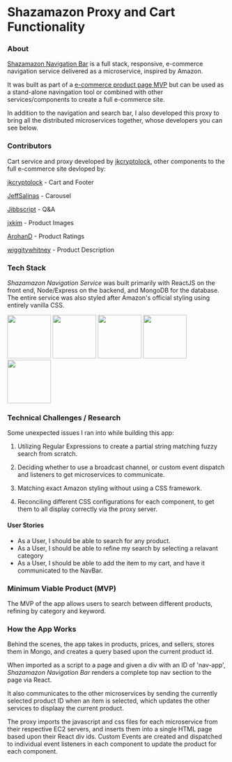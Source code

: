 # Shazamazon Proxy and Cart Functionality

### About

<a href="https://github.com/shazamazon/module-nav-search-bar">Shazamazon Navigation Bar</a> is a full stack, responsive, e-commerce navigation service delivered as a microservice, inspired by Amazon.

It was built as part of a <a href="https://github.com/shazamazon">e-commerce product page MVP</a> but can be used as a stand-alone navingation tool or combined with other services/components to create a full e-commerce site.

In addition to the navigation and search bar, I also developed this proxy to bring all the distributed microservices together, whose developers you can see below.

### Contributors

Cart service and proxy developed by <a href="https://github.com/jkcryptolock">jkcryptolock</a>, other components to the full e-commerce site devloped by:

<a href="https://github.com/jkcryptolock">jkcryptolock</a> - Cart and Footer

<a href='https://github.com/JeffSalinas'>JeffSalinas</a> - Carousel

<a href='https://github.com/Jibbscript'>Jibbscript</a> - Q&A

<a href='https://github.com/jxkim'>jxkim</a> - Product Images

<a href='https://github.com/ArohanD'>ArohanD</a> - Product Ratings

<a href='https://github.com/wiggitywhitney'>wiggitywhitney</a> - Product Description

### Tech Stack

_Shazamazon Navigation Service_ was built primarily with ReactJS on the front end, Node/Express on the backend, and MongoDB for the database. The entire service was also styled after Amazon's official styling using entirely vanilla CSS.

<img src="https://lh3.googleusercontent.com/ZIHOUCCxFaB7NirPhEX4K8cyTPIMvxvdJxpuhjb_qJ_dk-z7qEgD8riaR0ODXzXQZYn23zHpFiwGzxTDT88FTLeUMoPqlIjyLKoL1am8MH5pCoJExjL8SUC8uaeeiAjvQB0_vym6" width="100"/>
<img src="https://lh5.googleusercontent.com/_RcI-sgNRX5J0olXzRycjQN3tysoTXbH8kXRfE0AtBY8KkDrINApsrfZGAkczZYGwKTPZlYdJXQyKmWO4zFzvON9Op6Ovcu0GQxwabxWfGJH__oRB6YCC-qD_3b2yj_efkprD8UP" width="100" />
<img src="https://lh5.googleusercontent.com/rdAoVdYKOCnmtev6t7DJrEY7mG4iYsRPqeTH0Z-OrlsVmiea3q5SMtOGNSa7HzJcyxcIcelTacG5gPNgyBoIviiNcLbohQAicvpldcfM32Klb_ewouDRd67OtYhUAU1CEZB4rBqB" width="100" />
<img src="https://lh6.googleusercontent.com/tKlT8lGB2bTDqSilr_a2y8vaO-QBUdcUIYASnslf-RAKTxUEiEBq-_gTVBP0irIP1ZWNuSvp1fouOJrQBXUr0joVmBZzNyOec4jBpOyVogPZMOYhPH6YQwYOiLdZnfuaDnFel9rn" width="100" />
<img src="https://cloud.mongodb.com/static/images/mdb_logo.svg" width='100'/>

### Technical Challenges / Research

Some unexpected issues I ran into while building this app:

1. Utilizing Regular Expressions to create a partial string matching fuzzy search from scratch.

2. Deciding whether to use a broadcast channel, or custom event dispatch and listeners to get microservices to communicate.

3. Matching exact Amazon styling without using a CSS framework.

4. Reconciling different CSS configurations for each component, to get them to all display correctly via the proxy server.

#### User Stories

- As a User, I should be able to search for any product.
- As a User, I should be able to refine my search by selecting a relavant category
- As a User, I should be able to add the item to my cart, and have it communicated to the NavBar.

### Minimum Viable Product (MVP)

The MVP of the app allows users to search between different products, refining by category and keyword.

### How the App Works

Behind the scenes, the app takes in products, prices, and sellers, stores them in Mongo, and creates a query based upon the current product id.

When imported as a script to a page and given a div with an ID of 'nav-app', _Shazamazon Navigation Bar_ renders a complete top nav section to the page via React.

It also communicates to the other microservices by sending the currently selected product ID when an item is selected, which updates the other services to displaay the current product.

The proxy imports the javascript and css files for each microservice from their respective EC2 servers, and inserts them into a single HTML page based upon their React div ids. Custom Events are created and dispatched to individual event listeners in each component to update the product for each component.
